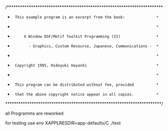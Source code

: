 /***********************************************************************
 *      This example program is an excerpt from the book:              *
 *                                                                     *
 *          X Window OSF/Motif Toolkit Programming (II)                *
 *            - Graphics, Custom Resource, Japanese, Communications -  *
 *                                                                     *
 *      Copyright 1995, Hideyuki Hayashi                               *
 *                                                                     *
 *      This program can be distributed without fee, provided          *
 *      that the above copyright notice appear in all copies.          *
 ***********************************************************************/

all Programms are reworked

for testing use 
env XAPPLRESDIR=app-defaults/C ./test
